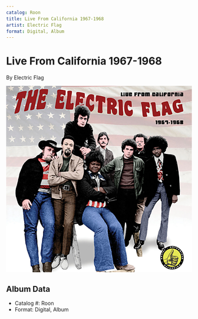 ```yaml
---
catalog: Roon
title: Live From California 1967-1968
artist: Electric Flag
format: Digital, Album
---
```


# Live From California 1967-1968

By Electric Flag

![](../../assets/albumcovers/Electric_Flag-Live_From_California_1967-1968.png)

## Album Data

- Catalog #: Roon
- Format: Digital, Album

